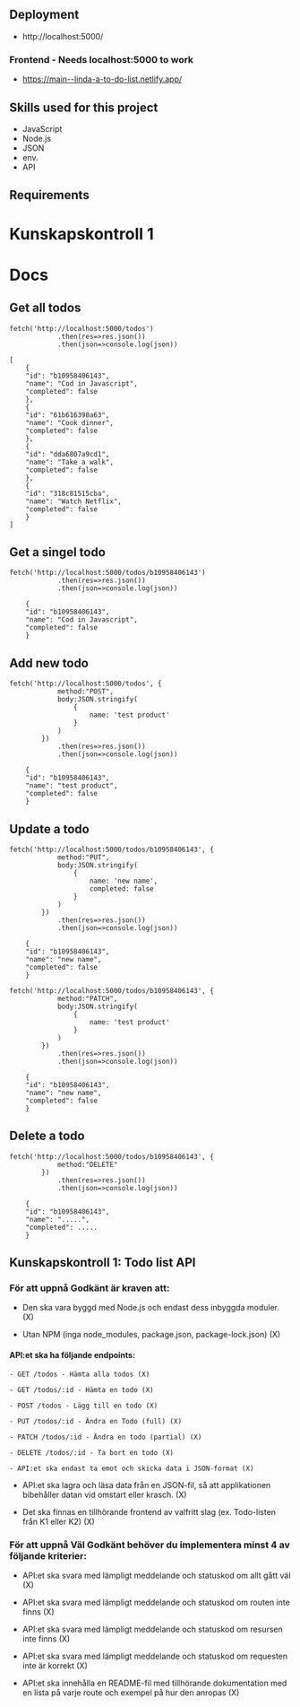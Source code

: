 ## Deployment
* http://localhost:5000/

### Frontend - Needs localhost:5000 to work
* https://main--linda-a-to-do-list.netlify.app/

## Skills used for this project
* JavaScript
* Node.js
* JSON
* env. 
* API

## Requirements

# Kunskapskontroll 1

# Docs

## Get all todos

```GET
fetch('http://localhost:5000/todos')
            .then(res=>res.json())
            .then(json=>console.log(json))
```

```OUTPUT
[
    {
    "id": "b10958406143",
    "name": "Cod in Javascript",
    "completed": false
    },
    {
    "id": "61b616398a63",
    "name": "Cook dinner",
    "completed": false
    },
    {
    "id": "dda6807a9cd1",
    "name": "Take a walk",
    "completed": false
    },
    {
    "id": "318c81515cba",
    "name": "Watch Netflix",
    "completed": false
    }
]
```

## Get a singel todo

```GET:id
fetch('http://localhost:5000/todos/b10958406143')
            .then(res=>res.json())
            .then(json=>console.log(json))
```

```OUTPUT
    {
    "id": "b10958406143",
    "name": "Cod in Javascript",
    "completed": false
    }
```

## Add new todo

```POST
fetch('http://localhost:5000/todos', {
            method:"POST",
            body:JSON.stringify(
                {
                    name: 'test product'
                }
            )
        })
            .then(res=>res.json())
            .then(json=>console.log(json))
```

```OUTPUT
    {
    "id": "b10958406143",
    "name": "test product",
    "completed": false
    }
```

## Update a todo

```PUT
fetch('http://localhost:5000/todos/b10958406143', {
            method:"PUT",
            body:JSON.stringify(
                {
                    name: 'new name',
                    completed: false
                }
            )
        })
            .then(res=>res.json())
            .then(json=>console.log(json))
```

```OUTPUT
    {
    "id": "b10958406143",
    "name": "new name",
    "completed": false
    }
```

```PATCH
fetch('http://localhost:5000/todos/b10958406143', {
            method:"PATCH",
            body:JSON.stringify(
                {
                    name: 'test product'
                }
            )
        })
            .then(res=>res.json())
            .then(json=>console.log(json))
```

```OUTPUT
    {
    "id": "b10958406143",
    "name": "new name",
    "completed": false
    }
```

## Delete a todo

```DELETE
fetch('http://localhost:5000/todos/b10958406143', {
            method:"DELETE"
        })
            .then(res=>res.json())
            .then(json=>console.log(json))
```

```OUTPUT
    {
    "id": "b10958406143",
    "name": ".....",
    "completed": .....
    }
```

## Kunskapskontroll 1: Todo list API

### För att uppnå Godkänt är kraven att:

- Den ska vara byggd med Node.js och endast dess inbyggda moduler. (X)

- Utan NPM (inga node_modules, package.json, package-lock.json) (X)

#### API:et ska ha följande endpoints:
    - GET /todos - Hämta alla todos (X)

    - GET /todos/:id - Hämta en todo (X)

    - POST /todos - Lägg till en todo (X)

    - PUT /todos/:id - Ändra en Todo (full) (X)

    - PATCH /todos/:id - Ändra en todo (partial) (X)

    - DELETE /todos/:id - Ta bort en todo (X)

    - API:et ska endast ta emot och skicka data i JSON-format (X)

- API:et ska lagra och läsa data från en JSON-fil, så att applikationen bibehåller datan vid omstart eller krasch. (X)

- Det ska finnas en tillhörande frontend av valfritt slag (ex. Todo-listen från K1 eller K2) (X)

### För att uppnå Väl Godkänt behöver du implementera minst 4 av följande kriterier:

- API:et ska svara med lämpligt meddelande och statuskod om allt gått väl (X)

- API:et ska svara med lämpligt meddelande och statuskod om routen inte finns (X)

- API:et ska svara med lämpligt meddelande och statuskod om resursen inte finns (X)

- API:et ska svara med lämpligt meddelande och statuskod om requesten inte är korrekt (X)

- API:et ska innehålla en README-fil med tillhörande dokumentation med en lista på varje route och exempel på hur den anropas (X)
